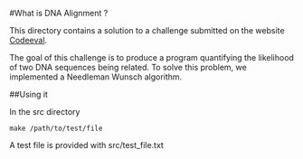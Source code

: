 ﻿#What is DNA Alignment ?

This directory contains a solution to a challenge submitted on the website [Codeeval](https://www.codeeval.com/open_challenges/171/).

The goal of this challenge is to produce a program quantifying the likelihood of two DNA sequences being related.
To solve this problem, we implemented a Needleman Wunsch algorithm.


##Using it

In the src directory
```
make /path/to/test/file
```

A test file is provided with src/test_file.txt
